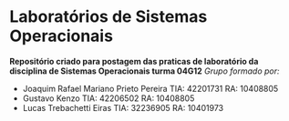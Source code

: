 # Laboratórios de Sistemas Operacionais
**Repositório criado para postagem das praticas de laboratório da disciplina de Sistemas Operacionais turma 04G12**
*Grupo formado por:*
- Joaquim Rafael Mariano Prieto Pereira TIA: 42201731 RA: 10408805
- Gustavo Kenzo TIA: 42206502 RA: 10408805
- Lucas Trebachetti Eiras TIA: 32236905 RA: 10401973
